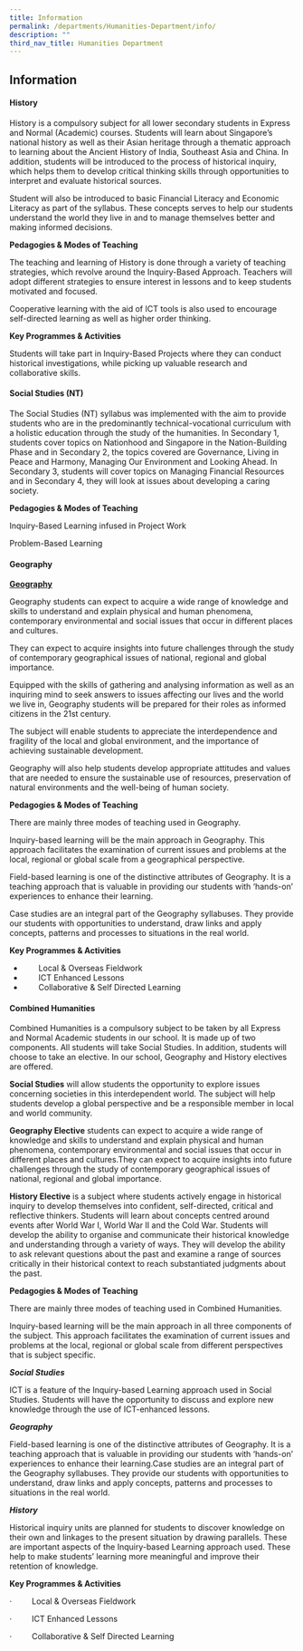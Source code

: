 ```yaml
---
title: Information
permalink: /departments/Humanities-Department/info/
description: ""
third_nav_title: Humanities Department
---
```

## Information

#### History

History is a compulsory subject for all lower secondary students in Express and Normal (Academic) courses. Students will learn about Singapore’s national history as well as their Asian heritage through a thematic approach to learning about the Ancient History of India, Southeast Asia and China. In addition, students will be introduced to the process of historical inquiry, which helps them to develop critical thinking skills through opportunities to interpret and evaluate historical sources.

Student will also be introduced to basic Financial Literacy and Economic Literacy as part of the syllabus. These concepts serves to help our students understand the world they live in and to manage themselves better and making informed decisions.

**Pedagogies & Modes of Teaching**

The teaching and learning of History is done through a variety of teaching strategies, which revolve around the Inquiry-Based Approach. Teachers will adopt different strategies to ensure interest in lessons and to keep students motivated and focused.

Cooperative learning with the aid of ICT tools is also used to encourage self-directed learning as well as higher order thinking.

**Key Programmes & Activities**

Students will take part in Inquiry-Based Projects where they can conduct historical investigations, while picking up valuable research and collaborative skills.

#### Social Studies (NT)

The Social Studies (NT) syllabus was implemented with the aim to provide students who are in the predominantly technical-vocational curriculum with a holistic education through the study of the humanities. In Secondary 1, students cover topics on Nationhood and Singapore in the Nation-Building Phase and in Secondary 2, the topics covered are Governance, Living in Peace and Harmony, Managing Our Environment and Looking Ahead. In Secondary 3, students will cover topics on Managing Financial Resources and in Secondary 4, they will look at issues about developing a caring society.

**Pedagogies & Modes of Teaching**

Inquiry-Based Learning infused in Project Work

Problem-Based Learning

#### Geography

<u>**Geography**</u>

Geography students can expect to acquire a wide range of knowledge and skills to understand and explain physical and human phenomena, contemporary environmental and social issues that occur in different places and cultures.

They can expect to acquire insights into future challenges through the study of contemporary geographical issues of national, regional and global importance.

Equipped with the skills of gathering and analysing information as well as an inquiring mind to seek answers to issues affecting our lives and the world we live in, Geography students will be prepared for their roles as informed citizens in the 21st century.

The subject will enable students to appreciate the interdependence and fragility of the local and global environment, and the importance of achieving sustainable development.

Geography will also help students develop appropriate attitudes and values that are needed to ensure the sustainable use of resources, preservation of natural environments and the well-being of human society.

**Pedagogies & Modes of Teaching**

There are mainly three modes of teaching used in Geography.

Inquiry-based learning will be the main approach in Geography. This approach facilitates the examination of current issues and problems at the local, regional or global scale from a geographical perspective.

Field-based learning is one of the distinctive attributes of Geography. It is a teaching approach that is valuable in providing our students with ‘hands-on’ experiences to enhance their learning.

Case studies are an integral part of the Geography syllabuses. They provide our students with opportunities to understand, draw links and apply concepts, patterns and processes to situations in the real world.

**Key Programmes & Activities**

*          Local & Overseas Fieldwork
*          ICT Enhanced Lessons
*          Collaborative & Self Directed Learning
	
#### Combined Humanities

Combined Humanities is a compulsory subject to be taken by all Express and Normal Academic students in our school. It is made up of two components. All students will take Social Studies. In addition, students will choose to take an elective. In our school, Geography and History electives are offered.  

**Social Studies** will allow students the opportunity to explore issues concerning societies in this interdependent world. The subject will help students develop a global perspective and be a responsible member in local and world community.

**Geography Elective** students can expect to acquire a wide range of knowledge and skills to understand and explain physical and human phenomena, contemporary environmental and social issues that occur in different places and cultures.They can expect to acquire insights into future challenges through the study of contemporary geographical issues of national, regional and global importance.

**History Elective** is a subject where students actively engage in historical inquiry to develop themselves into confident, self-directed, critical and reflective thinkers. Students will learn about concepts centred around events after World War I, World War II and the Cold War. Students will develop the ability to organise and communicate their historical knowledge and understanding through a variety of ways. They will develop the ability to ask relevant questions about the past and examine a range of sources critically in their historical context to reach substantiated judgments about the past.

**Pedagogies & Modes of Teaching**

There are mainly three modes of teaching used in Combined Humanities.

Inquiry-based learning will be the main approach in all three components of the subject. This approach facilitates the examination of current issues and problems at the local, regional or global scale from different perspectives that is subject specific.

_**Social Studies**_

ICT is a feature of the Inquiry-based Learning approach used in Social Studies. Students will have the opportunity to discuss and explore new knowledge through the use of ICT-enhanced lessons.

_**Geography**_

Field-based learning is one of the distinctive attributes of Geography. It is a teaching approach that is valuable in providing our students with ‘hands-on’ experiences to enhance their learning.Case studies are an integral part of the Geography syllabuses. They provide our students with opportunities to understand, draw links and apply concepts, patterns and processes to situations in the real world.

_**History**_

Historical inquiry units are planned for students to discover knowledge on their own and linkages to the present situation by drawing parallels. These are important aspects of the Inquiry-based Learning approach used. These help to make students’ learning more meaningful and improve their retention of knowledge.

**Key Programmes & Activities**

·         Local & Overseas Fieldwork

·         ICT Enhanced Lessons

·         Collaborative & Self Directed Learning